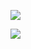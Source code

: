 
![](https://i.imgur.com/vN7u2nA.gif)

![](https://cdn.discordapp.com/attachments/1401875848084193360/1414620577498529934/Baslksz20_20250905193457_2.png?ex=68c03b94&is=68beea14&hm=93376f529d86504567e096c52ffe8acb9cb83657322575279eeb135e75857b36&)
